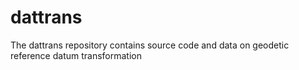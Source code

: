 # dattrans
The dattrans repository contains source code and data on geodetic reference datum transformation

